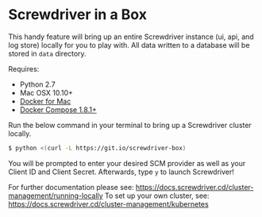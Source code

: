 # Screwdriver in a Box

This handy feature will bring up an entire Screwdriver instance (ui, api, and log store) locally
for you to play with.  All data written to a database will be stored in `data` directory.

Requires:
 - Python 2.7
 - Mac OSX 10.10+
 - [Docker for Mac][docker]
 - [Docker Compose 1.8.1+][docker-compose]


Run the below command in your terminal to bring up a Screwdriver cluster locally.

```bash
$ python <(curl -L https://git.io/screwdriver-box)
```
You will be prompted to enter your desired SCM provider as well as your Client ID and Client Secret. Afterwards, type `y` to launch Screwdriver!


For further documentation please see: https://docs.screwdriver.cd/cluster-management/running-locally
To set up your own cluster, see: https://docs.screwdriver.cd/cluster-management/kubernetes

[docker-compose]: https://www.docker.com/products/docker-compose
[docker]: https://www.docker.com/products/docker
